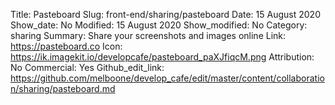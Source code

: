 Title: Pasteboard
Slug: front-end/sharing/pasteboard
Date: 15 August 2020
Show_date: No
Modified: 15 August 2020
Show_modified: No
Category: sharing
Summary: Share your screenshots and images online
Link: https://pasteboard.co
Icon: https://ik.imagekit.io/developcafe/pasteboard_paXJfiqcM.png
Attribution: No
Commercial: Yes
Github_edit_link: https://github.com/melboone/develop_cafe/edit/master/content/collaboration/sharing/pasteboard.md
